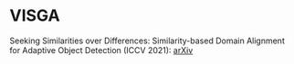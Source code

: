 # VISGA

Seeking Similarities over Differences: 
Similarity-based Domain Alignment for Adaptive Object Detection (ICCV 2021): [arXiv](https://arxiv.org/pdf/2110.01428.pdf)
